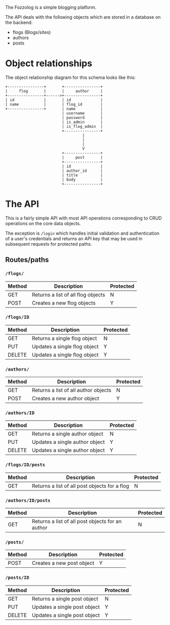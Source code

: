 The Fozzolog is a simple blogging platform. 

The API deals with the following objects which are stored in a database on
the backend:

- flogs (Blogs/sites)
- authors
- posts

# Object relationships

The object relationship diagram for this schema looks like this:

    +----------------+       +----------------+
    |     flog       |       |     author     |
    +----------------+------>+----------------+
    | id             |       | id             |
    | name           |       | flog_id        |
    +----------------+       | name           |
                             | username       |
                             | password       |
                             | is_admin       |
                             | is_flog_admin  |
                             +----------------+
                                      |
                                      |
                                      |
                                      V
                             +----------------+
                             |     post       |
                             +----------------+
                             | id             |
                             | author_id      |
                             | title          |
                             | body           |
                             +----------------+

# The API

This is a fairly simple API with most API operations corresponding to CRUD 
operations on the core data objects.

The exception is `/login` which handles initial validation and
authentication of a user's credentials and returns an API key that may be
used in subsequent requests for protected paths.

## Routes/paths

### `/flogs/` 

| Method    | Description                               | Protected |
| --------- | -----------                               | --------- |
| GET       | Returns a list of all flog objects        | N         |
| POST      | Creates a new flog objects                | Y         |

### `/flogs/ID` 

| Method    | Description                               | Protected |
| --------- | -----------                               | --------- |
| GET       | Returns a single flog object              | N         |
| PUT       | Updates a single flog object              | Y         |
| DELETE    | Updates a single flog object              | Y         |

### `/authors/` 

| Method    | Description                               | Protected |
| --------- | -----------                               | --------- |
| GET       | Returns a list of all author objects      | N         |
| POST      | Creates a new author object               | Y         |

### `/authors/ID` 

| Method    | Description                               | Protected |
| --------- | -----------                               | --------- |
| GET       | Returns a single author object            | N         |
| PUT       | Updates a single author object            | Y         |
| DELETE    | Updates a single author object            | Y         |

### `/flogs/ID/posts` 

| Method    | Description                                       | Protected |
| --------- | -----------                                       | --------- |
| GET       | Returns a list of all post objects for a flog     | N         |

### `/authors/ID/posts` 

| Method    | Description                                       | Protected |
| --------- | -----------                                       | --------- |
| GET       | Returns a list of all post objects for an author  | N         |

### `/posts/` 

| Method    | Description                               | Protected |
| --------- | -----------                               | --------- |
| POST      | Creates a new post object                 | Y         |

### `/posts/ID` 

| Method    | Description                               | Protected |
| --------- | -----------                               | --------- |
| GET       | Returns a single post object              | N         |
| PUT       | Updates a single post object              | Y         |
| DELETE    | Updates a single post object              | Y         |
